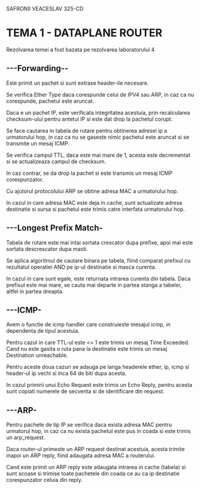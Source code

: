 SAFRONII VEACESLAV 325-CD

# TEMA 1 - DATAPLANE ROUTER
Rezolvarea temei a fost bazata pe rezolvarea laboratorului 4


## ---Forwarding--

Este primit un pachet si sunt extrase header-ile necesare.

Se verifica Ether Type daca corespunde celui de IPV4 sau ARP,
in caz ca nu corespunde, pachetul este aruncat.

Daca e un pachet IP, este verificata integritatea acestuia, prin recalcularea
checksum-ului pentru antetul IP si este dat drop la pachetul corupt.

Se face cautarea in tabela de rutare pentru obtinerea adresei ip a
urmatorului hop, in caz ca nu se gaseste nimic pachetul este aruncat si
se transmite un mesaj ICMP.

Se verifica campul TTL, daca este mai mare de 1, acesta este decrementat si
se actualizeaza campul de checksum.

In caz contrar, se da drop la pachet si este transmis un mesaj ICMP
corespunzator.

Cu ajutorul protocolului ARP se obtine adresa MAC a urmatorului hop.

In cazul in care adresa MAC este deja in cache, sunt actualizate adresa
destinatie si sursa si pachetul este trimis catre interfata urmatorului hop.


## ---Longest Prefix Match-

Tabela de rutare este mai intai sortata crescator dupa prefixe,
apoi mai este sortata descrescator dupa masti.

Se aplica algoritmul de cautare binara pe tabela, fiind comparat prefixul cu
rezultatul operatiei AND pe ip-ul destinatie si masca curenta.

In cazul in care sunt egale, este returnata intrarea curenta din tabela.
Daca prefixul este mai mare, se cauta mai departe in partea stanga a tabelei,
altfel in partea dreapta.


## ---ICMP-

Avem o functie de icmp handler care construieste mesajul icmp,
in dependenta de tipul acestuia.

Pentru cazul in care TTL-ul este <= 1 este trimis un mesaj Time Exceeded.
Cand nu este gasita o ruta pana la destinatie este trimis
un mesaj Destination unreachable.

Pentru aceste doua cazuri se adauga pe langa headerele ether, ip, icmp si
header-ul ip vechi si inca 64 de biti dupa acesta.

In cazul primirii unui Echo Request este trimis un Echo Reply, pentru acesta
sunt copiati numerele de secventa si de identificare din request.

## ---ARP-

Pentru pachete de tip IP se verifica daca exista adresa MAC pentru urmatorul
hop, in caz ca nu exista pachetul este pus in coada si este trimis un arp_request.

Daca router-ul primeste un ARP request destinat acestuia, acesta trimite inapoi
un ARP reply, fiind adaugata adresa MAC a routerului.

Cand este primit un ARP reply este adaugata intrarea in cache (tabela) si sunt
scoase si trimise toate pachetele din coada ce au ca ip destinatie corespunzator celuia
din reply.


